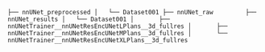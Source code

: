 
`├── nnUNet_preprocessed
│   └── Dataset001
├── nnUNet_raw        
├── nnUNet_results
│   └── Dataset001
│       ├── nnUNetTrainer__nnUNetResEncUNetLPlans__3d_fullres
│       ├── nnUNetTrainer__nnUNetResEncUNetMPlans__3d_fullres
│       └── nnUNetTrainer__nnUNetResEncUNetXLPlans__3d_fullres
    `
